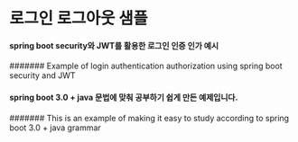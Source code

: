 # 로그인 로그아웃 샘플

#### spring boot security와 JWT를 활용한 로그인 인증 인가 예시
####### Example of login authentication authorization using spring boot security and JWT

#### spring boot 3.0 + java 문법에 맞춰 공부하기 쉽게 만든 예제입니다. 
####### This is an example of making it easy to study according to spring boot 3.0 + java grammar
